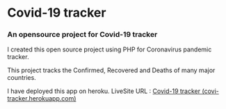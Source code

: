 # Covid-19 tracker

### An opensource project for Covid-19 tracker



I created this open source project using PHP for Coronavirus pandemic tracker.  

This project tracks the Confirmed, Recovered and Deaths of many major countries.



I have deployed this app on heroku.
LiveSite URL : [Covid-19 tracker (covi-tracker.herokuapp.com)](https://covi-tracker.herokuapp.com/)









